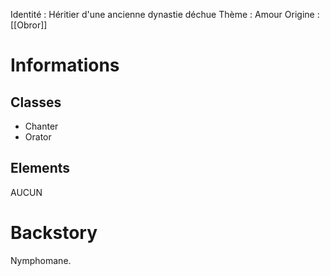 Identité : Héritier d'une ancienne dynastie déchue
Thème : Amour
Origine : [[Obror]]

# Informations
## Classes
- Chanter
- Orator
## Elements
AUCUN

# Backstory
Nymphomane.